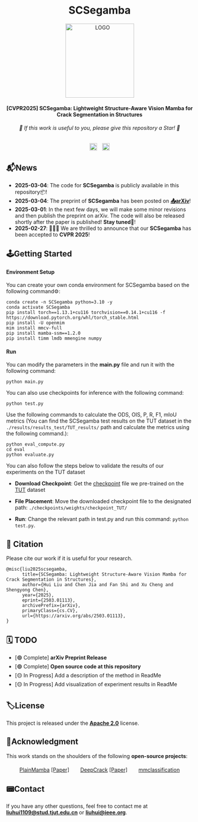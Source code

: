 <div align="center">
  <h1>SCSegamba</h1>
</div>
<p align="center">
    <img src="./figures/LOGO.png" alt="LOGO" width="185" height="200" />
</p>


<div align="center">
<h4>[CVPR2025] SCSegamba: Lightweight Structure-Aware Vision Mamba for Crack Segmentation in Structures</h4>
</div>

<div align="center">
<h6>🌟 If this work is useful to you, please give this repository a Star! 🌟</h6>
</div>

<div align="center">
  <a href="https://arxiv.org/abs/2503.01113"><img src="https://img.shields.io/badge/Arxiv-2503.01113-b31b1b?logo=arXiv" alt="arXiv" style="height:20px;"></a>
  <a href="https://www.apache.org/licenses/" style="margin-left:10px;"><img src="https://img.shields.io/badge/License-Apache%202.0-yellow" alt="License" style="height:20px;"></a>
</div>


## 📬News

- **2025-03-04**: The code for **SCSegamba** is publicly available in this repository📦!
- **2025-03-04**: The preprint of **SCSegamba** has been posted on [**📤️arXiv**](https://arxiv.org/abs/2503.01113)!
- **2025-03-01**: In the next few days, we will make some minor revisions and then publish the preprint on arXiv. The code will also be released shortly after the paper is published! **Stay tuned🥰**!
- **2025-02-27**: 🎉🎉🎉 We are thrilled to announce that our **SCSegamba** has been accepted to **CVPR 2025**! 

## 🕹Getting Started

#### Environment Setup

You can create your own conda environment for SCSegamba based on the following command⚙️:

```shell
conda create -n SCSegamba python=3.10 -y
conda activate SCSegamba
pip install torch==1.13.1+cu116 torchvision==0.14.1+cu116 -f https://download.pytorch.org/whl/torch_stable.html
pip install -U openmim
mim install mmcv-full
pip install mamba-ssm==1.2.0
pip install timm lmdb mmengine numpy
```

#### Run

You can modify the parameters in the **main.py** file and run it with the following command:

``````shell
python main.py
``````

You can also use checkpoints for inference with the following command:

```shell
python test.py
```

Use the following commands to calculate the ODS, OIS, P, R, F1, mIoU metrics (You can find the SCSegamba test results on the TUT dataset in the `./results/results_test/TUT_results/` path and calculate the metrics using the following command.):

```shell
python eval_compute.py
cd eval
python evaluate.py
```

You can also follow the steps below to validate the results of our experiments on the TUT dataset

- **Download Checkpoint**: Get the [checkpoint](https://drive.google.com/file/d/1r36WUaCoeNjtfZN9BRS-uPMcRglQTGx3/view?usp=sharing) file we pre-trained on the [TUT](https://github.com/Karl1109/TUT) dataset

- **File Placement**: Move the downloaded checkpoint file to the designated path: `./checkpoints/weights/checkpoint_TUT/`

- **Run**: Change the relevant path in test.py and run this command: `python test.py`.

## 🤝 Citation

Please cite our work if it is useful for your research.

```
@misc{liu2025scsegamba,
      title={SCSegamba: Lightweight Structure-Aware Vision Mamba for Crack Segmentation in Structures}, 
      author={Hui Liu and Chen Jia and Fan Shi and Xu Cheng and Shengyong Chen},
      year={2025},
      eprint={2503.01113},
      archivePrefix={arXiv},
      primaryClass={cs.CV},
      url={https://arxiv.org/abs/2503.01113}, 
}
```

## 🗓️ TODO

- [🟢 Complete] **arXiv Preprint Release**  
- [🟢 Complete] **Open source code at this repository**
- [🟡 In Progress] Add a description of the method in ReadMe
- [🟡 In Progress] Add visualization of experiment results in ReadMe

## 🏷️License

This project is released under the [**Apache 2.0**](https://www.apache.org/licenses/) license.

## 🫡Acknowledgment

This work stands on the shoulders of the following **open-source projects**:

<div style="display: flex; justify-content: center; gap: 30px; flex-wrap: wrap; margin: 20px 0;">
  <div>
    <a href="https://github.com/ChenhongyiYang/PlainMamba" target="_blank">PlainMamba</a> 
    <a href="https://arxiv.org/abs/2403.17695">[Paper]</a>
  </div>
  <div>
    <a href="https://github.com/yhlleo/DeepCrack" target="_blank">DeepCrack</a> 
    <a href="https://www.sciencedirect.com/science/article/abs/pii/S0925231219300566">[Paper]</a>
  </div>
  <div>
    <a href="https://github.com/open-mmlab/mmclassification" target="_blank">mmclassification</a>
  </div>
</div>

## 📟Contact

If you have any other questions, feel free to contact me at **liuhui1109@stud.tjut.edu.cn** or **liuhui@ieee.org**.
